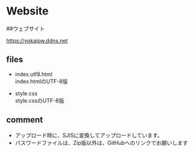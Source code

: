 # Website

##ウェブサイト

https://yokaipw.ddns.net

## files
- index.utf8.html  
index.htmlのUTF-8版

- style.css  
style.cssのUTF-8版

## comment
- アップロード時に、SJISに変換してアップロードしています。
- パスワードファイルは、Zip版以外は、GitHubへのリンクでお願いします